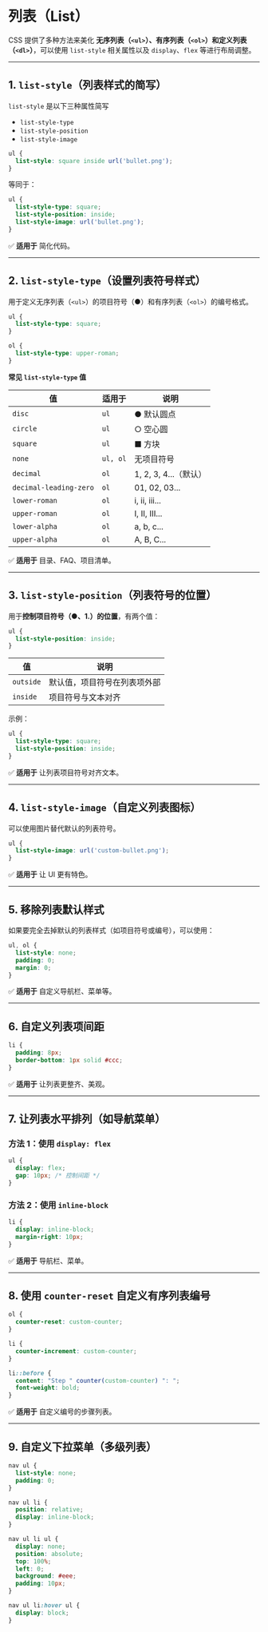 #  列表（List）

CSS 提供了多种方法来美化 **无序列表（`<ul>`）、有序列表（`<ol>`）和定义列表（`<dl>`）**，可以使用 `list-style` 相关属性以及 `display`、`flex` 等进行布局调整。

---

## 1. `list-style`（列表样式的简写）

`list-style` 是以下三种属性简写
- `list-style-type`
- `list-style-position` 
- `list-style-image` 

```css
ul {
  list-style: square inside url('bullet.png');
}
```

等同于：
```css
ul {
  list-style-type: square;
  list-style-position: inside;
  list-style-image: url('bullet.png');
}
```

✅ **适用于** 简化代码。

---

## 2. `list-style-type`（设置列表符号样式）

用于定义无序列表（`<ul>`）的项目符号（●）和有序列表（`<ol>`）的编号格式。

```css
ul {
  list-style-type: square;
}

ol {
  list-style-type: upper-roman;
}
```

**常见 `list-style-type` 值**

| 值                      | 适用于      | 说明                |
| ---------------------- | -------- | ----------------- |
| `disc`                 | `ul`     | ● 默认圆点            |
| `circle`               | `ul`     | ○ 空心圆             |
| `square`               | `ul`     | ■ 方块              |
| `none`                 | `ul, ol` | 无项目符号             |
| `decimal`              | `ol`     | 1, 2, 3, 4...（默认） |
| `decimal-leading-zero` | `ol`     | 01, 02, 03...     |
| `lower-roman`          | `ol`     | i, ii, iii...     |
| `upper-roman`          | `ol`     | I, II, III...     |
| `lower-alpha`          | `ol`     | a, b, c...        |
| `upper-alpha`          | `ol`     | A, B, C...        |

✅ **适用于** 目录、FAQ、项目清单。

---

## 3. `list-style-position`（列表符号的位置）

用于**控制项目符号（●、1.）的位置**，有两个值：

```css
ul {
  list-style-position: inside;
}
```

|值|说明|
|---|---|
|`outside`|默认值，项目符号在列表项外部|
|`inside`|项目符号与文本对齐|

示例：
```css
ul {
  list-style-type: square;
  list-style-position: inside;
}
```

✅ **适用于** 让列表项目符号对齐文本。

---

## 4. `list-style-image`（自定义列表图标）

可以使用图片替代默认的列表符号。

```css
ul {
  list-style-image: url('custom-bullet.png');
}
```

✅ **适用于** 让 UI 更有特色。

---

## 5. 移除列表默认样式

如果要完全去掉默认的列表样式（如项目符号或编号），可以使用：

```css
ul, ol {
  list-style: none;
  padding: 0;
  margin: 0;
}
```

✅ **适用于** 自定义导航栏、菜单等。

---

## 6. 自定义列表项间距

```css
li {
  padding: 8px;
  border-bottom: 1px solid #ccc;
}
```

✅ **适用于** 让列表更整齐、美观。

---

## 7. 让列表水平排列（如导航菜单）

### 方法 1：使用 `display: flex`

```css
ul {
  display: flex;
  gap: 10px; /* 控制间距 */
}
```

### 方法 2：使用 `inline-block`

```css
li {
  display: inline-block;
  margin-right: 10px;
}
```

✅ **适用于** 导航栏、菜单。

---

## 8. 使用 `counter-reset` 自定义有序列表编号

```css
ol {
  counter-reset: custom-counter;
}

li {
  counter-increment: custom-counter;
}

li::before {
  content: "Step " counter(custom-counter) ": ";
  font-weight: bold;
}
```

✅ **适用于** 自定义编号的步骤列表。

---

## 9. 自定义下拉菜单（多级列表）

```css
nav ul {
  list-style: none;
  padding: 0;
}

nav ul li {
  position: relative;
  display: inline-block;
}

nav ul li ul {
  display: none;
  position: absolute;
  top: 100%;
  left: 0;
  background: #eee;
  padding: 10px;
}

nav ul li:hover ul {
  display: block;
}
```


